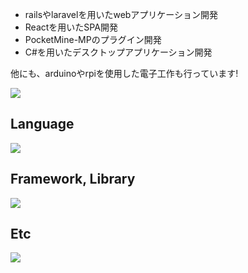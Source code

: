 - railsやlaravelを用いたwebアプリケーション開発 
- Reactを用いたSPA開発
- PocketMine-MPのプラグイン開発 
- C#を用いたデスクトップアプリケーション開発

他にも、arduinoやrpiを使用した電子工作も行っています!

![](https://github-readme-stats.vercel.app/api/top-langs?username=OneWalkDev&show_icons=true&locale=en&layout=compact)

## Language
![](https://skillicons.dev/icons?i=html,css,sass,js,typescript,php,ruby,java,cs,python)

## Framework, Library
![](https://skillicons.dev/icons?i=mui,tailwind,bootstrap,react,jquery,laravel,rails,dotnet,arduino,raspberrypi)

## Etc
![](https://skillicons.dev/icons?i=docker,visualstudio,vscode,phpstorm,vite,npm,yarn)
